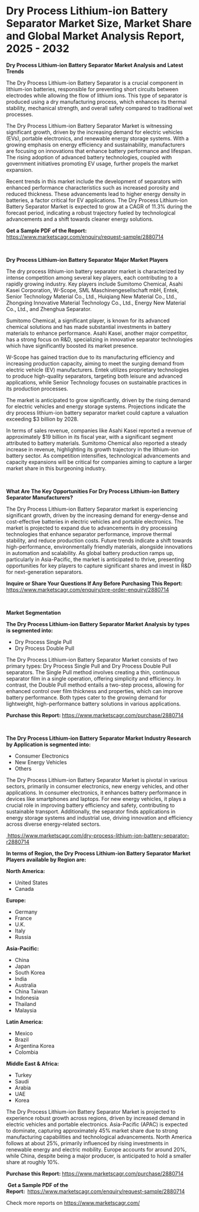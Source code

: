 <p><h1>Dry Process Lithium-ion Battery Separator Market Size, Market Share and Global Market Analysis Report, 2025 - 2032</h1></p><p><strong>Dry Process Lithium-ion Battery Separator Market Analysis and Latest Trends</strong></p>
<p><p>The Dry Process Lithium-ion Battery Separator is a crucial component in lithium-ion batteries, responsible for preventing short circuits between electrodes while allowing the flow of lithium ions. This type of separator is produced using a dry manufacturing process, which enhances its thermal stability, mechanical strength, and overall safety compared to traditional wet processes. </p><p>The Dry Process Lithium-ion Battery Separator Market is witnessing significant growth, driven by the increasing demand for electric vehicles (EVs), portable electronics, and renewable energy storage systems. With a growing emphasis on energy efficiency and sustainability, manufacturers are focusing on innovations that enhance battery performance and lifespan. The rising adoption of advanced battery technologies, coupled with government initiatives promoting EV usage, further propels the market expansion.</p><p>Recent trends in this market include the development of separators with enhanced performance characteristics such as increased porosity and reduced thickness. These advancements lead to higher energy density in batteries, a factor critical for EV applications. The Dry Process Lithium-ion Battery Separator Market is expected to grow at a CAGR of 11.3% during the forecast period, indicating a robust trajectory fueled by technological advancements and a shift towards cleaner energy solutions.</p></p>
<p><strong>Get a Sample PDF of the Report:&nbsp;</strong> <a href="https://www.marketscagr.com/enquiry/request-sample/2880714?utm_campaign=1902&utm_medium=2&utm_source=Github&utm_content=ia&utm_term=12032025&utm_id=dry-process-lithium-ion-battery-separator">https://www.marketscagr.com/enquiry/request-sample/2880714</a></p>
<p>&nbsp;</p>
<p><strong>Dry Process Lithium-ion Battery Separator Major Market Players</strong></p>
<p><p>The dry process lithium-ion battery separator market is characterized by intense competition among several key players, each contributing to a rapidly growing industry. Key players include Sumitomo Chemical, Asahi Kasei Corporation, W-Scope, SML Maschinengesellschaft mbH, Entek, Senior Technology Material Co., Ltd., Huiqiang New Material Co., Ltd., Zhongxing Innovative Material Technology Co., Ltd., Energy New Material Co., Ltd., and Zhenghua Separator.</p><p>Sumitomo Chemical, a significant player, is known for its advanced chemical solutions and has made substantial investments in battery materials to enhance performance. Asahi Kasei, another major competitor, has a strong focus on R&D, specializing in innovative separator technologies which have significantly boosted its market presence.</p><p>W-Scope has gained traction due to its manufacturing efficiency and increasing production capacity, aiming to meet the surging demand from electric vehicle (EV) manufacturers. Entek utilizes proprietary technologies to produce high-quality separators, targeting both leisure and advanced applications, while Senior Technology focuses on sustainable practices in its production processes.</p><p>The market is anticipated to grow significantly, driven by the rising demand for electric vehicles and energy storage systems. Projections indicate the dry process lithium-ion battery separator market could capture a valuation exceeding $3 billion by 2028. </p><p>In terms of sales revenue, companies like Asahi Kasei reported a revenue of approximately $19 billion in its fiscal year, with a significant segment attributed to battery materials. Sumitomo Chemical also reported a steady increase in revenue, highlighting its growth trajectory in the lithium-ion battery sector. As competition intensifies, technological advancements and capacity expansions will be critical for companies aiming to capture a larger market share in this burgeoning industry.</p></p>
<p>&nbsp;</p>
<p><strong>What Are The Key Opportunities For Dry Process Lithium-ion Battery Separator Manufacturers?</strong></p>
<p><p>The Dry Process Lithium-ion Battery Separator market is experiencing significant growth, driven by the increasing demand for energy-dense and cost-effective batteries in electric vehicles and portable electronics. The market is projected to expand due to advancements in dry processing technologies that enhance separator performance, improve thermal stability, and reduce production costs. Future trends indicate a shift towards high-performance, environmentally friendly materials, alongside innovations in automation and scalability. As global battery production ramps up, particularly in Asia-Pacific, the market is anticipated to thrive, presenting opportunities for key players to capture significant shares and invest in R&D for next-generation separators.</p></p>
<p><strong>Inquire or Share Your Questions If Any Before Purchasing This Report:</strong> <a href="https://www.marketscagr.com/enquiry/pre-order-enquiry/2880714?utm_campaign=1902&utm_medium=2&utm_source=Github&utm_content=ia&utm_term=12032025&utm_id=dry-process-lithium-ion-battery-separator">https://www.marketscagr.com/enquiry/pre-order-enquiry/2880714</a></p>
<p>&nbsp;</p>
<p><strong>Market Segmentation</strong></p>
<p><strong>The Dry Process Lithium-ion Battery Separator Market Analysis by types is segmented into:</strong></p>
<p><ul><li>Dry Process Single Pull</li><li>Dry Process Double Pull</li></ul></p>
<p><p>The Dry Process Lithium-ion Battery Separator Market consists of two primary types: Dry Process Single Pull and Dry Process Double Pull separators. The Single Pull method involves creating a thin, continuous separator film in a single operation, offering simplicity and efficiency. In contrast, the Double Pull method entails a two-step process, allowing for enhanced control over film thickness and properties, which can improve battery performance. Both types cater to the growing demand for lightweight, high-performance battery solutions in various applications.</p></p>
<p><strong>Purchase this Report:&nbsp;</strong><a href="https://www.marketscagr.com/purchase/2880714?utm_campaign=1902&utm_medium=2&utm_source=Github&utm_content=ia&utm_term=12032025&utm_id=dry-process-lithium-ion-battery-separator">https://www.marketscagr.com/purchase/2880714</a></p>
<p>&nbsp;</p>
<p><strong>The Dry Process Lithium-ion Battery Separator Market Industry Research by Application is segmented into:</strong></p>
<p><ul><li>Consumer Electronics</li><li>New Energy Vehicles</li><li>Others</li></ul></p>
<p><p>The Dry Process Lithium-ion Battery Separator Market is pivotal in various sectors, primarily in consumer electronics, new energy vehicles, and other applications. In consumer electronics, it enhances battery performance in devices like smartphones and laptops. For new energy vehicles, it plays a crucial role in improving battery efficiency and safety, contributing to sustainable transport. Additionally, the separator finds applications in energy storage systems and industrial use, driving innovation and efficiency across diverse energy-related sectors.</p></p>
<p><a href="https://www.marketscagr.com/dry-process-lithium-ion-battery-separator-r2880714?utm_campaign=1902&utm_medium=2&utm_source=Github&utm_content=ia&utm_term=12032025&utm_id=dry-process-lithium-ion-battery-separator">&nbsp;https://www.marketscagr.com/dry-process-lithium-ion-battery-separator-r2880714</a></p>
<p><strong>In terms of Region, the Dry Process Lithium-ion Battery Separator Market Players available by Region are:</strong></p>
<p>
    <p> <strong> North America: </strong>
        <ul>
            <li>United States</li>
            <li>Canada</li>
        </ul>
        </p> 
    <p> <strong> Europe: </strong>
        <ul>
            <li>Germany</li>
            <li>France</li>
            <li>U.K.</li>
            <li>Italy</li>
            <li>Russia</li>
        </ul>
        </p> 
    <p> <strong> Asia-Pacific: </strong>
        <ul>
            <li>China</li>
            <li>Japan</li>
            <li>South Korea</li>
            <li>India</li>
            <li>Australia</li>
            <li>China Taiwan</li>
            <li>Indonesia</li>
            <li>Thailand</li>
            <li>Malaysia</li>
        </ul>
        </p> 
    <p> <strong> Latin America: </strong>
        <ul>
            <li>Mexico</li>
            <li>Brazil</li>
            <li>Argentina Korea</li>
            <li>Colombia</li>
        </ul>
        </p> 
    <p> <strong> Middle East & Africa: </strong>
        <ul>
            <li>Turkey</li>
            <li>Saudi</li>
            <li>Arabia</li>
            <li>UAE</li>
            <li>Korea</li>
        </ul>
    </p>
    </p>
<p><p>The Dry Process Lithium-ion Battery Separator Market is projected to experience robust growth across regions, driven by increased demand in electric vehicles and portable electronics. Asia-Pacific (APAC) is expected to dominate, capturing approximately 45% market share due to strong manufacturing capabilities and technological advancements. North America follows at about 25%, primarily influenced by rising investments in renewable energy and electric mobility. Europe accounts for around 20%, while China, despite being a major producer, is anticipated to hold a smaller share at roughly 10%.</p></p>
<p><strong>Purchase this Report: </strong><a href="https://www.marketscagr.com/purchase/2880714?utm_campaign=1902&utm_medium=2&utm_source=Github&utm_content=ia&utm_term=12032025&utm_id=dry-process-lithium-ion-battery-separator">https://www.marketscagr.com/purchase/2880714</a></p>
<p>&nbsp;<strong>Get a Sample PDF of the Report:&nbsp;&nbsp;</strong><a href="https://www.marketscagr.com/enquiry/request-sample/2880714?utm_campaign=1902&utm_medium=2&utm_source=Github&utm_content=ia&utm_term=12032025&utm_id=dry-process-lithium-ion-battery-separator">https://www.marketscagr.com/enquiry/request-sample/2880714</a></p>
<p><strong></strong></p>
<p>Check more reports on <a href="https://www.marketscagr.com/?utm_campaign=1902&utm_medium=2&utm_source=Github&utm_content=ia&utm_term=12032025&utm_id=dry-process-lithium-ion-battery-separator">https://www.marketscagr.com/</a></p>